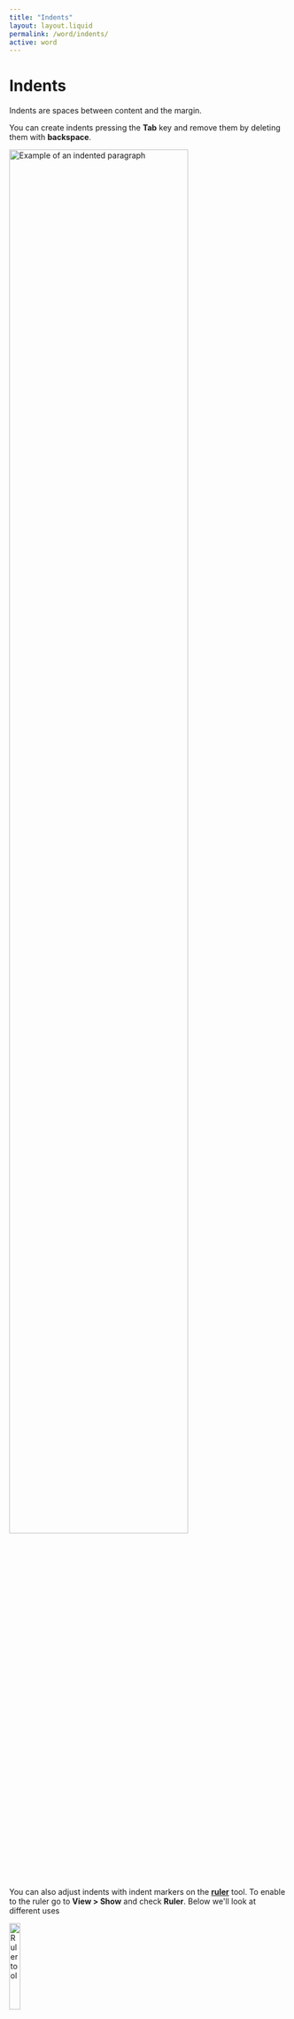 ```yaml
---
title: "Indents"
layout: layout.liquid
permalink: /word/indents/
active: word
---
```


<h1>Indents</h1>

<section class="section-light">

<p>Indents are spaces between content and the margin.</p>

<p>You can create indents pressing the <strong>Tab</strong> key and remove them by deleting them with <strong>backspace</strong>.</p>

<p><img class="border" src="{{ '/assets/images/word/Indents/Indent%20example.png' | url }}" alt="Example of an indented paragraph" style="display: inline; margin: auto; height:80%; width: 80%;"></p>

<p>You can also adjust indents with indent markers on the <strong><a href="/glossary/#ruler">ruler</a></strong> tool. To enable to the ruler go to <strong>View > Show</strong> and check <strong>Ruler</strong>. Below we'll look at different uses</p>

<p><img src="{{ '/assets/images/word/Indents/ruler.png' | url }}" alt="Ruler tool" style="display: inline; margin: auto; height:20%; width: 20%;"></p>


<h2 id="pargraphs-and-indents">Paragraphs and indents</h2>

With the <a href="/glossary/#insertion-point">insertion point</a> on the paragraph, on the <a href="/glossary/#ruler">ruler</a> above the page you'll see the indent markers aligned together like this:
<p><img class="border" src="{{ '/assets/images/word/Indents/Paragraph%20indent%20markers%20on%20ruler.png' | url }}" alt="Paragraph and indent markers" style="display: inline; margin: auto; height:100%; width: 100%;"></p>

<p>Here's what each of the indent markers do when working with paragraphs:</p>

<table class="no-border">
    <colgroup>
      <col style="width: 20%;">
      <col style="width: 80%;">
    </colgroup>
    <tbody>
      <tr>
        <td><img src="{{ '/assets/images/word/Indents/First%20line%20indent.png' | url }}" alt="Fire line indent" style="display: block; margin: auto; height:50%; width: 50%;"></td>
        <td><strong>First line indent</strong> - Controls where the first line of the pargraph begins.</td>
      </tr>
      <tr>
        <td><img src="{{ '/assets/images/word/Indents/Hanging%20Indent.png' | url }}" alt="Hanging indent" style="display: block; margin: auto; height:50%; width: 50%;"></td>
        <td><strong>Hanging Indent</strong> - Controls where all lines except the first line begin.
      <tr>
        <td><img src="{{ '/assets/images/word/Indents/Left%20Indent.png' | url }}" alt="Left indent" style="display: block; margin: auto; height:50%; width: 50%;"></td>
        <td><strong>Left Indent</strong> - Moves both the above indents together, shifting the entire paragraph left or right.
      </tr>
</table>

<p><img class="border" src="{{ '/assets/images/word/Indents/Paragraph%20indent%20marker%20adjust%20example.gif' | url }}" alt="Paragraph and indent markers" style="display: inline; margin: auto; height:100%; width: 100%;"></p>


<section class="indent-demo" style="background-color: #EBFFFF; padding: 40px;">
  <h3> Try it out</h3>
  <p>Adjust the sliders to see how the different indent markers interact with a paragraph of text.</p>

  <div class="indent-controls" style="margin-bottom: 1em;">


    <label for="firstLineIndent"><img src="{{ '/assets/images/word/Indents/First%20line%20indent.png' | url }}" alt="First line indent" style="display: inline; margin: auto; padding-top: 0.5em;padding-right: 0.5em;height:5%; width: 5%;"> <strong>First line indent</strong> (Move first line of text):</label>
    <input type="range" id="firstLineIndent" min="0" max="5" step="0.25" value="0" oninput="updateIndent()">
    <span id="firstLineVal">0.00</span> cm

    <label for="hangingIndent"><img src="{{ '/assets/images/word/Indents/Hanging%20indent.png' | url }}" alt="Hanging indent" style="display: inline; margin: auto; padding-right: 0.5em; height:5%; width: 5%;"> <strong>Hanging indent</strong> (Move all text except first line):</label>
    <input type="range" id="hangingIndent" min="0" max="5" step="0.25" value="0" oninput="updateIndent()">
    <span id="hangingVal">0.00</span> cm

    <label for="leftIndent"><img src="{{ '/assets/images/word/Indents/Left%20indent.png' | url }}" alt="Left indent" style="display: inline; margin: auto; padding-top: 0.5em; padding-right: 0.5em; height:5%; width: 5%;"> <strong>Left indent</strong> (Move all pargraph text together):</label>
    <input type="range" id="leftIndent" min="0" max="5" step="0.25" value="1.27" oninput="updateIndent()">
    <span id="leftVal">1.27</span> cm 

  </div>

  <p id="demoText" style="max-width: 100%;">
    Lorem ipsum dolor sit amet, consectetuer adipiscing elit. Maecenas porttitor congue massa. Fusce posuere, magna sed pulvinar ultricies, purus lectus malesuada libero, sit amet commodo magna eros quis urna.
  </p>

  <script>
    function updateIndent() {
      const left = parseFloat(document.getElementById('leftIndent').value);
      const first = parseFloat(document.getElementById('firstLineIndent').value);
      const hanging = parseFloat(document.getElementById('hangingIndent').value);

      document.getElementById('leftVal').textContent = left.toFixed(2);
      document.getElementById('firstLineVal').textContent = first.toFixed(2);
      document.getElementById('hangingVal').textContent = hanging.toFixed(2);

      const text = document.getElementById('demoText');

      // Base indent for the whole paragraph
      text.style.paddingLeft = (left + hanging) + 'cm';

      // Pull first line back to simulate fixed position
      text.style.textIndent = (first - hanging) + 'cm';
    }
  </script>
</section>

<div style="margin-top: 100px;"></div>

<h2 id="lists-and-indents">Lists and indents</h2>

When it comes to bullet and number lists, the indent markers work slightly differently. They're not aligned like in paragraphs and this is to do with the different functions they have for lists.

<p><img class="border" src="{{ '/assets/images/word/Indents/List%20indent%20markers%20on%20ruler.png' | url }}" alt="Lists and indent markers" style="display: inline; margin: auto; height:50%; width: 50%;"></p>

<table class="no-border">
    <colgroup>
      <col style="width: 20%;">
      <col style="width: 80%;">
    </colgroup>
    <tbody>
      <tr>
        <td><img src="{{ '/assets/images/word/Indents/First%20line%20indent.png' | url }}" alt="First line indent" style="display: block; margin: auto; height:50%; width: 50%;"></td>
        <td><strong>First line indent</strong> - Controls where bullet/number begins.</td>
      </tr>
      <tr>
        <td><img src="{{ '/assets/images/word/Indents/Hanging%20Indent.png' | url }}" alt="Hanging indent" style="display: block; margin: auto; height:50%; width: 50%;"></td>
        <td><strong>Hanging Indent</strong> - Controls where the text begins after the bullet.
      <tr>
        <td><img src="{{ '/assets/images/word/Indents/Left%20Indent.png' | url }}" alt="Left indent" style="display: block; margin: auto; height:50%; width: 50%;"></td>
        <td><strong>Left Indent</strong> - Moves both the above indents together, shifting both the bullet/number and line/paragraph left or right.
      </tr>
</table>

<p>Here's a simple example adjusting the bullet and spacing on a single sub-bullet. Typically you'd  adjust all the sub-bullets together, in which case you'd select them all first then drag the indent markers as needed.</p>

<p><img class="border" src="{{ '/assets/images/word/Indents/List%20indent%20marker%20adjust%20example.gif' | url }}" alt="List indent marker adjust example" style="display: inline; margin: auto; height:50%; width: 50%;"></p>

<section class="indent-demo" style="background-color: #EBFFFF; padding: 40px;">
  <h3>Have a go</h3>
 <p>Adjust the sliders to see how the different indent markers interact with bullet/number lists.</p>

  <div class="indent-controls">
    <label for="svgFirstLineIndent"><strong>First line indent</strong> (moves bullet):</label>
    <input type="range" id="svgFirstLineIndent" min="0" max="5" step="0.25" value="0" oninput="updateSvgIndent()">
    <span id="svgFirstLineVal">0.00</span> cm

    <label for="svgHangingIndent"><strong>Hanging indent</strong> (moves text):</label>
    <input type="range" id="svgHangingIndent" min="0" max="5" step="0.25" value="0" oninput="updateSvgIndent()">
    <span id="svgHangingVal">0.00</span> cm

    <label for="svgLeftIndent"><strong>Left indent</strong> (moves both together):</label>
    <input type="range" id="svgLeftIndent" min="0" max="5" step="0.25" value="0" oninput="updateSvgIndent()">
    <span id="svgLeftVal">0.00</span> cm
  </div>

 <svg id="indentSVG" width="800" height="100" xmlns="http://www.w3.org/2000/svg">
  <text id="bullet" x="50" y="40"
        font-size="14px"
        font-family="Inter, system-ui, sans-serif"
        fill="#333">•</text>
  <text id="text" x="70" y="40"
        font-size="14px"
        font-family="Inter, system-ui, sans-serif"
        fill="#333">Lorem ipsum dolor sit amet, consectetuer adipiscing elit.</text>
</svg>


  <script>
    function updateSvgIndent() {
      const cmToPx = 37.8;

      const leftIndent = parseFloat(document.getElementById("svgLeftIndent").value);
      const firstLineIndent = parseFloat(document.getElementById("svgFirstLineIndent").value);
      const hangingIndent = parseFloat(document.getElementById("svgHangingIndent").value);

      document.getElementById("svgLeftVal").textContent = leftIndent.toFixed(2);
      document.getElementById("svgFirstLineVal").textContent = firstLineIndent.toFixed(2);
      document.getElementById("svgHangingVal").textContent = hangingIndent.toFixed(2);

      const baseX = 50 + leftIndent * cmToPx;
      const bulletX = baseX + firstLineIndent * cmToPx;
      let textX = baseX + hangingIndent * cmToPx;

      const gap = textX - bulletX;
      if (gap < 0.7 * cmToPx) {
        const overlapSteps = Math.ceil((0.7 * cmToPx - gap) / (0.7 * cmToPx));
        textX += overlapSteps * 0.7 * cmToPx;
      }

      document.getElementById("bullet").setAttribute("x", bulletX);
      document.getElementById("text").setAttribute("x", textX);
    }

    window.onload = updateSvgIndent;
  </script>
</section>


<h4>If you want to be precise</h4>
<p>Word gives you the option to specify the measurements exactly if you need to. Just <strong>right click</strong> on the bullet/number and select <strong>Adjust list indents</strong> and you'll be able to adjust in detail as you need it:</p>

<p><img src="{{ '/assets/images/word/Indents/Adjust%20list%20indents.png' | url }}" alt="Adjust list indents" style="display: inline; margin: auto; height:75%; width: 75%;"></p>


<h2 id="table-lists-and-indents">Table lists and indents</h2>
<p>If you apply a bullet/number list in a table it'll look something like this below. Word's default spacing jutting out from the column border like that isn't exactly useful when you're typically limited for space in columns, but you can fix this up using the indent markers:</p>
<img class="thumbnail border" src="{{ '/assets/images/word/Indents/Table%20list%20default%20indent.png' | url }}" alt="Table list default indent" style="display: inline; margin: auto; height:80%; width: 80%;">

<p>Since it's a list the indent markers will work based on that, but because we're inside a table there's another marker called a <strong>Column boundary marker</strong> to be aware of too:</p>

<table class="no-border">
    <colgroup>
      <col style="width: 20%;">
      <col style="width: 80%;">
    </colgroup>
    <tbody>
      <tr>
        <td><img class="thumbnail" src="{{ '/assets/images/word/Indents/First%20line%20indent.png' | url }}" alt="First line indent" style="display: block; margin: auto; height:50%; width: 50%;"></td>
        <td><strong>First line indent</strong> - Controls where bullet/number begins.</td>
      </tr>
      <tr>
        <td><img class="thumbnail" src="{{ '/assets/images/word/Indents/Hanging%20Indent.png' | url }}" alt="Hanging indent" style="display: block; margin: auto; height:50%; width: 50%;"></td>
        <td><strong>Hanging Indent</strong> - Controls where the text begins after the bullet/number.
      <tr>
        <td><img class="thumbnail" src="{{ '/assets/images/word/Indents/Left%20Indent.png' | url }}" alt="Left indent" style="display: block; margin: auto; height:50%; width: 50%;"></td>
        <td><strong>Left Indent</strong> - Moves both the above indents together, shifting both the bullet/number and line/paragraph left or right.
      </tr>
      <tr>
        <td><img class="thumbnail" src="{{ '/assets/images/word/Indents/Column%20boundary%20marker.png' | url }}" alt="Column boundary marker" style="display: block; margin: auto; height:50%; width: 50%;"></td>
        <td><strong>Column boundary marker</strong> - Marks the position of a column border in a multi-column table, you can also drag this to adjust the column width. </td>
      </tr>
</table>

<p>Here's a trick to neaten up bullets/numbers in lists:</p> 
<p>Adjust the <strong>First line indent</strong> dragging it right to reduce the space between the bullet/number and the content, then drag the <strong>Left indent</strong> to the left to bring everything closer to the column border. Take a look:</p>

<p><img class="thumbnail border" src="{{ '/assets/images/word/Indents/Table%20list%20indent%20marker%20adjust%20example.gif' | url }}" alt="Table list indent marker adjust example" style="display: inline; margin: auto; height:75%; width: 75%;"></p>

<p>The <strong>column boundary marker</strong> can be dragged to adjust the column border as well:</p>

<p><img class="thumbnail border" src="{{ '/assets/images/word/Indents/Column%20boundary%20marker%20adjust%20example.gif' | url }}" alt="Column boundary marker adjust example" style="display: inline; margin: auto; height:75%; width: 75%;"></p>

</section>